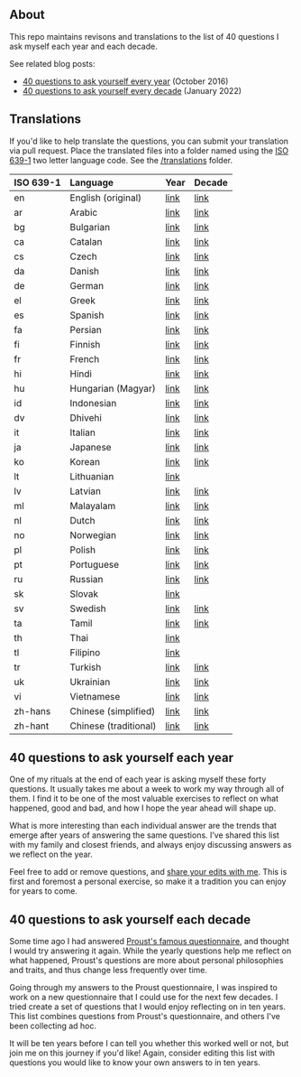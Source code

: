 ## About

This repo maintains revisons and translations to the list of 40 questions I ask myself each year and each decade.

See related blog posts:

- [40 questions to ask yourself every year](http://stephanango.com/40-questions) (October 2016)
- [40 questions to ask yourself every decade](http://stephanango.com/40-questions-decade) (January 2022)

## Translations

If you'd like to help translate the questions, you can submit your translation via pull request. Place the translated files into a folder named using the [ISO 639-1](https://en.wikipedia.org/wiki/List_of_ISO_639-1_codes) two letter language code. See the [/translations](/translations) folder.

| ISO 639-1 | Language              | Year                                  | Decade                                  |
| :-------- | :-------------------- | ------------------------------------- | --------------------------------------- |
| en        | English (original)    | [link](year.md)                       | [link](decade.md)                       |
| ar        | Arabic                | [link](/translations/ar/year.md)      | [link](/translations/ar/decade.md)      |
| bg        | Bulgarian             | [link](/translations/bg/year.md)      | [link](/translations/bg/decade.md)      |
| ca        | Catalan               | [link](/translations/ca/year.md)      | [link](/translations/ca/decade.md)      |
| cs        | Czech                 | [link](/translations/cs/year.md)      | [link](/translations/cs/decade.md)      |
| da        | Danish                | [link](/translations/da/year.md)      | [link](/translations/da/decade.md)      |
| de        | German                | [link](/translations/de/year.md)      | [link](/translations/de/decade.md)      |
| el        | Greek                 | [link](/translations/el/year.md)      | [link](/translations/el/decade.md)      |
| es        | Spanish               | [link](/translations/es/year.md)      | [link](/translations/es/decade.md)      |
| fa        | Persian               | [link](/translations/fa/year.md)      | [link](/translations/fa/decade.md)      |
| fi        | Finnish               | [link](/translations/fi/year.md)      | [link](/translations/fi/decade.md)      |
| fr        | French                | [link](/translations/fr/year.md)      | [link](/translations/fr/decade.md)      |
| hi        | Hindi                 | [link](/translations/hi/year.md)      | [link](/translations/hi/decade.md)      |
| hu        | Hungarian (Magyar)    | [link](/translations/hu/year.md)      | [link](/translations/hu/decade.md)      |
| id        | Indonesian            | [link](/translations/id/year.md)      | [link](/translations/id/decade.md)      |
| dv        | Dhivehi               | [link](/translations/dv/year.md)      | [link](/translations/dv/decade.md)      |
| it        | Italian               | [link](/translations/it/year.md)      | [link](/translations/it/decade.md)      |
| ja        | Japanese              | [link](/translations/ja/year.md)      | [link](/translations/ja/decade.md)      |
| ko        | Korean                | [link](/translations/ko/year.md)      | [link](/translations/ko/decade.md)      |
| lt        | Lithuanian            | [link](/translations/lt/year.md)      |                                         |
| lv        | Latvian               | [link](/translations/lv/year.md)      | [link](/translations/lv/decade.md)      |
| ml        | Malayalam             | [link](/translations/ml/year.md)      | [link](/translations/ml/decade.md)      |
| nl        | Dutch                 | [link](/translations/nl/year.md)      | [link](/translations/nl/decade.md)      |
| no        | Norwegian             | [link](/translations/no/year.md)      | [link](/translations/no/decade.md)      |
| pl        | Polish                | [link](/translations/pl/year.md)      | [link](/translations/pl/decade.md)      |
| pt        | Portuguese            | [link](/translations/pt/year.md)      | [link](/translations/pt/decade.md)      |
| ru        | Russian               | [link](/translations/ru/year.md)      | [link](/translations/ru/decade.md)      |
| sk        | Slovak                | [link](/translations/sv/year.md)      |                                         |
| sv        | Swedish               | [link](/translations/sv/year.md)      | [link](/translations/sv/decade.md)      |
| ta        | Tamil                 | [link](/translations/ta/year.md)      | [link](/translations/ta/decade.md)      |
| th        | Thai                  | [link](/translations/th/year.md)      |                                         |
| tl        | Filipino              | [link](/translations/tl/year.md)      |                                         |
| tr        | Turkish               | [link](/translations/tr/year.md)      | [link](/translations/tr/decade.md)      |
| uk        | Ukrainian             | [link](/translations/uk/year.md)      | [link](/translations/uk/decade.md)      |
| vi        | Vietnamese            | [link](/translations/vi/year.md)      | [link](/translations/vi/decade.md)      |
| zh-hans   | Chinese (simplified)  | [link](/translations/zh-hans/year.md) | [link](/translations/zh-hans/decade.md) |
| zh-hant   | Chinese (traditional) | [link](/translations/zh-hant/year.md) | [link](/translations/zh-hant/decade.md) |

## 40 questions to ask yourself each year

One of my rituals at the end of each year is asking myself these forty questions. It usually takes me about a week to work my way through all of them. I find it to be one of the most valuable exercises to reflect on what happened, good and bad, and how I hope the year ahead will shape up.

What is more interesting than each individual answer are the trends that emerge after years of answering the same questions. I’ve shared this list with my family and closest friends, and always enjoy discussing answers as we reflect on the year.

Feel free to add or remove questions, and [share your edits with me](https://twitter.com/kepano). This is first and foremost a personal exercise, so make it a tradition you can enjoy for years to come.

## 40 questions to ask yourself each decade

Some time ago I had answered [Proust's famous questionnaire](https://en.wikipedia.org/wiki/Proust_Questionnaire), and thought I would try answering it again. While the yearly questions help me reflect on what happened, Proust's questions are more about personal philosophies and traits, and thus change less frequently over time.

Going through my answers to the Proust questionnaire, I was inspired to work on a new questionnaire that I could use for the next few decades. I tried create a set of questions that I would enjoy reflecting on in ten years. This list combines questions from Proust's questionnaire, and others I've been collecting ad hoc.

It will be ten years before I can tell you whether this worked well or not, but join me on this journey if you'd like! Again, consider editing this list with questions you would like to know your own answers to in ten years.
